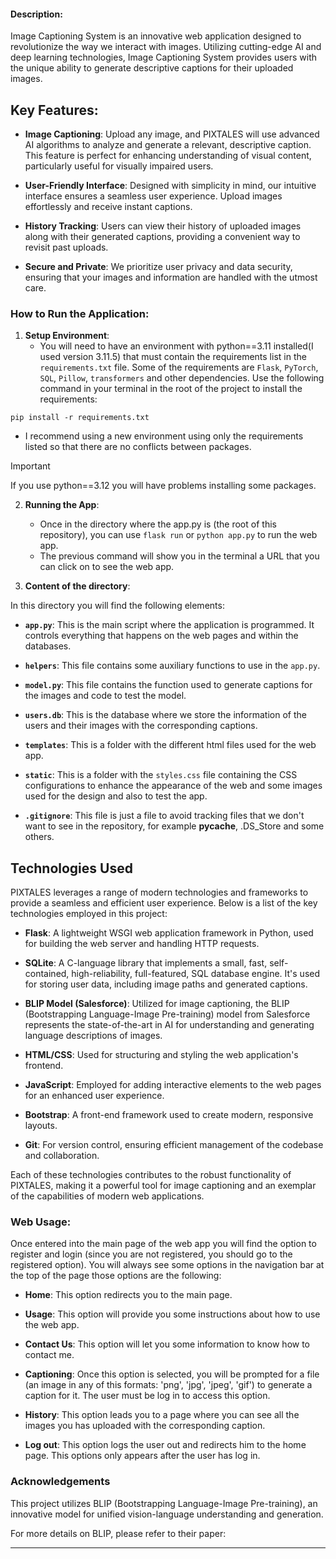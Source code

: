 #### Description:

Image Captioning System is an innovative web application designed to revolutionize the way we interact with images. Utilizing cutting-edge AI and deep learning technologies, Image Captioning System provides users with the unique ability to generate descriptive captions for their uploaded images.

## Key Features:

- **Image Captioning**: Upload any image, and PIXTALES will use advanced AI algorithms to analyze and generate a relevant, descriptive caption. This feature is perfect for enhancing understanding of visual content, particularly useful for visually impaired users.

- **User-Friendly Interface**: Designed with simplicity in mind, our intuitive interface ensures a seamless user experience. Upload images effortlessly and receive instant captions.

- **History Tracking**: Users can view their history of uploaded images along with their generated captions, providing a convenient way to revisit past uploads.

- **Secure and Private**: We prioritize user privacy and data security, ensuring that your images and information are handled with the utmost care.


### How to Run the Application:

1. **Setup Environment**: 
   - You will need to have an environment with python==3.11 installed(I used version 3.11.5) that must contain the requirements list in the `requirements.txt` file. Some of the requirements are `Flask`, `PyTorch`, `SQL`, `Pillow`, `transformers` and other dependencies. Use the following command in your terminal in the root of the project to install the requirements:
```
pip install -r requirements.txt
```  
   
   - I recommend using a new environment using only the requirements listed so that there are no conflicts between packages.

> [!IMPORTANT]
> If you use python==3.12 you will have problems installing some packages.

2. **Running the App**: 
   - Once in the directory where the app.py is (the root of this repository), you can use `flask run` or `python app.py` to run the web app.
   - The previous command will show you in the terminal a URL that you can click on to see the web app.

3. **Content of the directory**: 

In this directory you will find the following elements:

   - **`app.py`**: This is the main script where the application is programmed. It controls everything that happens on the web pages and within the databases.

   - **`helpers`**: This file contains some auxiliary functions to use in the `app.py`.

   - **`model.py`**: This file contains the function used to generate captions for the images and code to test the model.

   - **`users.db`**: This is the database where we store the information of the users and their images with the corresponding captions.

   - **`templates`**: This is a folder with the different html files used for the web app.

   - **`static`**: This is a folder with the `styles.css` file containing the CSS configurations to enhance the appearance of the web and some images used for the design and also to test the app.

   - **`.gitignore`**: This file is just a file to avoid tracking files that we don't want to see in the repository, for example __pycache__, .DS_Store and some others.

## Technologies Used

PIXTALES leverages a range of modern technologies and frameworks to provide a seamless and efficient user experience. Below is a list of the key technologies employed in this project:

- **Flask**: A lightweight WSGI web application framework in Python, used for building the web server and handling HTTP requests.

- **SQLite**: A C-language library that implements a small, fast, self-contained, high-reliability, full-featured, SQL database engine. It's used for storing user data, including image paths and generated captions.

- **BLIP Model (Salesforce)**: Utilized for image captioning, the BLIP (Bootstrapping Language-Image Pre-training) model from Salesforce represents the state-of-the-art in AI for understanding and generating language descriptions of images.

- **HTML/CSS**: Used for structuring and styling the web application's frontend.

- **JavaScript**: Employed for adding interactive elements to the web pages for an enhanced user experience.

- **Bootstrap**: A front-end framework used to create modern, responsive layouts.

- **Git**: For version control, ensuring efficient management of the codebase and collaboration.

Each of these technologies contributes to the robust functionality of PIXTALES, making it a powerful tool for image captioning and an exemplar of the capabilities of modern web applications.

### Web Usage:

Once entered into the main page of the web app you will find the option to register and login (since you are not registered, you should go to the registered option). You will always see some options in the navigation bar at the top of the page those options are the following:

- **Home**: This option redirects you to the main page.

- **Usage**: This option will provide you some instructions about how to use the web app.

- **Contact Us**: This option will let you some information to know how to contact me.

- **Captioning**: Once this option is selected, you will be prompted for a file (an image in any of this formats: 'png', 'jpg', 'jpeg', 'gif') to generate a caption for it. The user must be log in to access this option.

- **History**: This option leads you to a page where you can see all the images you has uploaded with the corresponding caption.

- **Log out**: This option logs the user out and redirects him to the home page. This options only appears after the user has log in.

### Acknowledgements

This project utilizes BLIP (Bootstrapping Language-Image Pre-training), an innovative model for unified vision-language understanding and generation.

For more details on BLIP, please refer to their paper:

---


